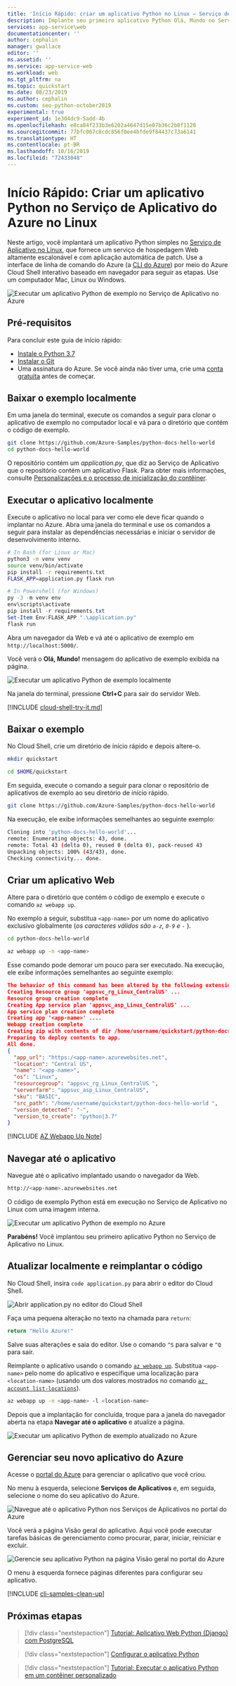 ```yaml
---
title: 'Início Rápido: criar um aplicativo Python no Linux – Serviço de Aplicativo do Azure'
description: Implante seu primeiro aplicativo Python Olá, Mundo no Serviço de Aplicativo do Azure no Linux em minutos.
services: app-service\web
documentationcenter: ''
author: cephalin
manager: gwallace
editor: ''
ms.assetid: ''
ms.service: app-service-web
ms.workload: web
ms.tgt_pltfrm: na
ms.topic: quickstart
ms.date: 08/23/2019
ms.author: cephalin
ms.custom: seo-python-october2019
experimental: true
experiment_id: 1e304dc9-5add-4b
ms.openlocfilehash: e8ca84f233b3e6202a4647d15e07b36c2b8f1128
ms.sourcegitcommit: 77bfc067c8cdc856f0ee4bfde9f84437c73a6141
ms.translationtype: HT
ms.contentlocale: pt-BR
ms.lasthandoff: 10/16/2019
ms.locfileid: "72433048"
---
```

# <a name="quickstart-create-a-python-app-in-azure-app-service-on-linux"></a>Início Rápido: Criar um aplicativo Python no Serviço de Aplicativo do Azure no Linux

Neste artigo, você implantará um aplicativo Python simples no [Serviço de Aplicativo no Linux](app-service-linux-intro.md), que fornece um serviço de hospedagem Web altamente escalonável e com aplicação automática de patch. Use a interface de linha de comando do Azure (a [CLI do Azure](/cli/azure/install-azure-cli)) por meio do Azure Cloud Shell interativo baseado em navegador para seguir as etapas. Use um computador Mac, Linux ou Windows.

![Executar um aplicativo Python de exemplo no Serviço de Aplicativo no Azure](./media/quickstart-python/run-hello-world-sample-python-app-in-browser.png)

## <a name="prerequisites"></a>Pré-requisitos

Para concluir este guia de início rápido:

* <a href="https://www.python.org/downloads/" target="_blank">Instale o Python 3.7</a>
* <a href="https://git-scm.com/" target="_blank">Instalar o Git</a>
* Uma assinatura do Azure. Se você ainda não tiver uma, crie uma [conta gratuita](https://azure.microsoft.com/free/?ref=microsoft.com&utm_source=microsoft.com&utm_medium=docs&utm_campaign=visualstudio) antes de começar.

## <a name="download-the-sample-locally"></a>Baixar o exemplo localmente

Em uma janela do terminal, execute os comandos a seguir para clonar o aplicativo de exemplo no computador local e vá para o diretório que contém o código de exemplo.

```bash
git clone https://github.com/Azure-Samples/python-docs-hello-world
cd python-docs-hello-world
```

O repositório contém um *application.py*, que diz ao Serviço de Aplicativo que o repositório contém um aplicativo Flask. Para obter mais informações, consulte [Personalizações e o processo de inicialização do contêiner](how-to-configure-python.md).

## <a name="run-the-app-locally"></a>Executar o aplicativo localmente

Execute o aplicativo no local para ver como ele deve ficar quando o implantar no Azure. Abra uma janela do terminal e use os comandos a seguir para instalar as dependências necessárias e iniciar o servidor de desenvolvimento interno. 

```bash
# In Bash (for Linux or Mac)
python3 -m venv venv
source venv/bin/activate
pip install -r requirements.txt
FLASK_APP=application.py flask run
```
```powershell
# In Powershell (for Windows)
py -3 -m venv env
env\scripts\activate
pip install -r requirements.txt
Set-Item Env:FLASK_APP ".\application.py"
flask run
```

Abra um navegador da Web e vá até o aplicativo de exemplo em `http://localhost:5000/`.

Você verá o **Olá, Mundo!** mensagem do aplicativo de exemplo exibida na página.

![Executar um aplicativo Python de exemplo localmente](./media/quickstart-python/run-hello-world-sample-python-app-in-browser.png)

Na janela do terminal, pressione **Ctrl+C** para sair do servidor Web.

[!INCLUDE [cloud-shell-try-it.md](../../../includes/cloud-shell-try-it.md)]

## <a name="download-the-sample"></a>Baixar o exemplo

No Cloud Shell, crie um diretório de início rápido e depois altere-o.

```bash
mkdir quickstart

cd $HOME/quickstart
```

Em seguida, execute o comando a seguir para clonar o repositório de aplicativos de exemplo ao seu diretório de início rápido.

```bash
git clone https://github.com/Azure-Samples/python-docs-hello-world
```

Na execução, ele exibe informações semelhantes ao seguinte exemplo:

```bash
Cloning into 'python-docs-hello-world'...
remote: Enumerating objects: 43, done.
remote: Total 43 (delta 0), reused 0 (delta 0), pack-reused 43
Unpacking objects: 100% (43/43), done.
Checking connectivity... done.
```

## <a name="create-a-web-app"></a>Criar um aplicativo Web

Altere para o diretório que contém o código de exemplo e execute o comando `az webapp up`.

No exemplo a seguir, substitua `<app-name>` por um nome do aplicativo exclusivo globalmente (*os caracteres válidos são `a-z`, `0-9` e `-`* ).

```bash
cd python-docs-hello-world

az webapp up -n <app-name>
```

Esse comando pode demorar um pouco para ser executado. Na execução, ele exibe informações semelhantes ao seguinte exemplo:

```json
The behavior of this command has been altered by the following extension: webapp
Creating Resource group 'appsvc_rg_Linux_CentralUS' ...
Resource group creation complete
Creating App service plan 'appsvc_asp_Linux_CentralUS' ...
App service plan creation complete
Creating app '<app-name>' ....
Webapp creation complete
Creating zip with contents of dir /home/username/quickstart/python-docs-hello-world ...
Preparing to deploy contents to app.
All done.
{
  "app_url": "https:/<app-name>.azurewebsites.net",
  "location": "Central US",
  "name": "<app-name>",
  "os": "Linux",
  "resourcegroup": "appsvc_rg_Linux_CentralUS ",
  "serverfarm": "appsvc_asp_Linux_CentralUS",
  "sku": "BASIC",
  "src_path": "/home/username/quickstart/python-docs-hello-world ",
  "version_detected": "-",
  "version_to_create": "python|3.7"
}
```

[!INCLUDE [AZ Webapp Up Note](../../../includes/app-service-web-az-webapp-up-note.md)]

## <a name="browse-to-the-app"></a>Navegar até o aplicativo

Navegue até o aplicativo implantado usando o navegador da Web.

```bash
http://<app-name>.azurewebsites.net
```

O código de exemplo Python está em execução no Serviço de Aplicativo no Linux com uma imagem interna.

![Executar um aplicativo Python de exemplo no Azure](./media/quickstart-python/run-hello-world-sample-python-app-in-browser.png)

**Parabéns!** Você implantou seu primeiro aplicativo Python no Serviço de Aplicativo no Linux.

## <a name="update-locally-and-redeploy-the-code"></a>Atualizar localmente e reimplantar o código

No Cloud Shell, insira `code application.py` para abrir o editor do Cloud Shell.

![Abrir application.py no editor do Cloud Shell](./media/quickstart-python/open-application-py-in-the-cloud-shell-editor.png)

 Faça uma pequena alteração no texto na chamada para `return`:

```python
return "Hello Azure!"
```

Salve suas alterações e saia do editor. Use o comando `^S` para salvar e `^Q` para sair.

Reimplante o aplicativo usando o comando [`az webapp up`](/cli/azure/webapp#az-webapp-up). Substitua `<app-name>` pelo nome do aplicativo e especifique uma localização para `<location-name>` (usando um dos valores mostrados no comando [`az account list-locations`](/cli/azure/appservice?view=azure-cli-latest.md#az-appservice-list-locations)).

```bash
az webapp up -n <app-name> -l <location-name>
```

Depois que a implantação for concluída, troque para a janela do navegador aberta na etapa **Navegar até o aplicativo** e atualize a página.

![Executar um aplicativo Python de exemplo atualizado no Azure](./media/quickstart-python/run-updated-hello-world-sample-python-app-in-browser.png)

## <a name="manage-your-new-azure-app"></a>Gerenciar seu novo aplicativo do Azure

Acesse o <a href="https://portal.azure.com" target="_blank">portal do Azure</a> para gerenciar o aplicativo que você criou.

No menu à esquerda, selecione **Serviços de Aplicativos** e, em seguida, selecione o nome do seu aplicativo do Azure.

![Navegue até o aplicativo Python nos Serviços de Aplicativos no portal do Azure](./media/quickstart-python/navigate-to-app-in-app-services-in-the-azure-portal.png)

Você verá a página Visão geral do aplicativo. Aqui você pode executar tarefas básicas de gerenciamento como procurar, parar, iniciar, reiniciar e excluir.

![Gerencie seu aplicativo Python na página Visão geral no portal do Azure](./media/quickstart-python/manage-an-app-in-app-services-in-the-azure-portal.png)

O menu à esquerda fornece páginas diferentes para configurar seu aplicativo. 

[!INCLUDE [cli-samples-clean-up](../../../includes/cli-samples-clean-up.md)]

## <a name="next-steps"></a>Próximas etapas

> [!div class="nextstepaction"]
> [Tutorial: Aplicativo Web Python (Django) com PostgreSQL](tutorial-python-postgresql-app.md)

> [!div class="nextstepaction"]
> [Configurar o aplicativo Python](how-to-configure-python.md)

> [!div class="nextstepaction"]
> [Tutorial: Executar o aplicativo Python em um contêiner personalizado](tutorial-custom-docker-image.md)
